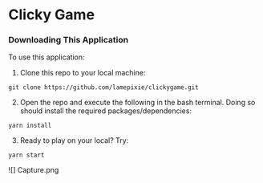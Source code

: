 # Clicky Game

### Downloading This Application
To use this application:

1. Clone this repo to your local machine:
```
git clone https://github.com/lamepixie/clickygame.git
```
2. Open the repo and execute the following in the bash terminal. Doing so should install the required packages/dependencies:
```
yarn install
```
3. Ready to play on your local? Try:
```
yarn start
```
![] Capture.png
